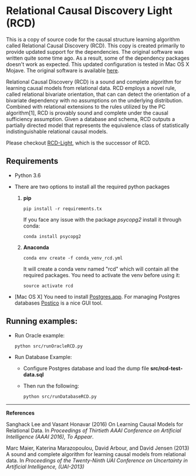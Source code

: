 # Relational Causal Discovery Light (RCD)



This is a copy of source code for the causal structure learning algorithm called Relational Causal Discovery (RCD). This copy is created primarily to provide updated support for the dependencies. The original software was written quite some time ago. As a result, some of the dependency packages doesn't work as expected. This updated configuration is tested in Mac OS X Mojave. The original software is available [here](https://kdl-umass.github.io/relational_causal_discovery.html).

Relational Causal Discovery (RCD) is a sound and complete algorithm for learning causal models from relational data. RCD employs a novel rule, called relational bivariate orientation, that can can detect the orientation of a bivariate dependency with no assumptions on the underlying distribution. Combined with relational extensions to the rules utilized by the PC algorithm[1], RCD is provably sound and complete under the causal sufficiency assumption. Given a database and schema, RCD outputs a partially directed model that represents the equivalence class of statistically indistinguishable relational causal models.

Please checkout [RCD-Light](https://github.com/sanghack81/rcd-light), which is the successor of RCD.


## Requirements

- Python 3.6

- There are two options to install all the required python packages
	1. **pip**
	
		```pip install -r requirements.tx```
		
		If you face any issue with the package *psycopg2* install it through conda:
		
		```conda install psycopg2```
		
	2. **Anaconda**
	
		```conda env create -f conda_venv_rcd.yml```
		
		It will create a conda venv named "rcd" which will contain all the required packages. You need to activate the venv before using it:
		
		```source activate rcd```
		
- [Mac OS X] You need to install [Postgres.app](https://postgresapp.com/). For managing Postgres databases [Postico](https://eggerapps.at/postico/) is a nice GUI tool.


## Running examples:

- Run Oracle example:

	```python src/runOracleRCD.py```

- Run Database Example: 
	- Configure Postgres database and load the dump file **src/rcd-test-data.sql**
	
	- Then run the following: 

		```python src/runDatabaseRCD.py```

----------
**References**

Sanghack Lee and Vasant Honavar (2016) On Learning Causal Models for Relational Data.  In *Proceedings of Thirtieth AAAI Conference on Artificial Intelligence (AAAI 2016),* *To Appear*.

Marc Maier, Katerina Marazopoulou, David Arbour, and David Jensen (2013) A sound and complete algorithm for learning causal models from relational data. In *Proceedings of the Twenty-Ninth UAI Conference on Uncertainty in Artificial Intelligence, (UAI-2013)*
